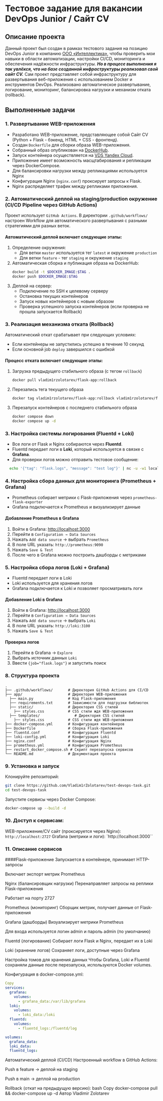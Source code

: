 # Тестовое задание для вакансии DevOps Junior / Сайт CV

## Описание проекта

Данный проект был создан в рамках тестового задания на позицию DevOps Junior в компанию [ООО «Интеллектика»](https://intellectika.ru/), чтобы проверить мои навыки в области автоматизации, настройки CI/CD, мониторинга и обеспечения надёжности инфраструктуры. ***Но в процесе выполнения я так увлёкся, что на базе созданной инфраструктуры реализовал свой сайт CV.***
Сам проект представляет собой инфраструктуру для развертывания веб-приложения с использованием Docker и инструментов DevOps. Реализовано автоматическое развертывание, логирование, мониторинг, балансировка нагрузки и механизм отката (rollback).

## Выполненные задачи

### 1. Развертывание WEB-приложения
- Разработано WEB-приложение, представляющее собой Сайт СV (Python + Flask - бэкенд, HTML + CSS - фронтенд).
- Создан `Dockerfile` для сборки образа WEB-приложения.
- Собранный образ опубликован на [DockerHub](https://hub.docker.com/repository/docker/vladim1rzolotarev/flask-app/general).
- Запуск контейнера осуществляется на [VDS Yandex Cloud](http://89.169.153.58:2727/).
- Приложение имеет возможность масщтабирования и репликации через DockerCompose.
- Для балансировки нагрузки между репликациями используется Nginx
- Конфигурация Nginx (`nginx.conf`) проксирует запросы к Flask.
- Nginx распределяет трафик между репликами приложения.

### 2. Автоматический деплой на staging/production окружение (CI/CD Pipeline через GitHub Actions)

Проект использует `GitHub Actions`. В директории `.github/workflows/` настроен Workflow для автоматического развертывания с разными стратегиями для разных веток.

#### Автоматический деплой включает следующие этапы:
1. Определение окружения:
   - Для ветки `master` используется тег `latest` и окружение `production`
   - Для ветки `feature` - тег `staging` и окружение `staging`
2. Автоматическая сборка и публикация образа на DockerHub:
   ```bash
   docker build -t $DOCKER_IMAGE:$TAG .
   docker push $DOCKER_IMAGE:$TAG
   ```
3. Деплой на сервер:
   - Подключение по SSH к целевому серверу
   - Остановка текущих контейнеров
   - Запуск новых контейнеров с новым образом
   - Проверка успешного запуска контейнеров (если проверка не прошла запускается Rollback)

### 3. Реализация механизма отката (Rollback)

Автоматический откат срабатывает при следующих условиях:
- Если контейнеры не запустились успешно в течение 10 секунд
- Если основной job `deploy` завершился с ошибкой

#### Процесс отката включает следующие этапы:
1. Загрузка предыдущего стабильного образа (с тегом `rollback`)
   ```bash
   docker pull vladim1rzolotarev/flask-app:rollback
   ```
2. Перезапись тега текущего образа
   ```bash
   docker tag vladim1rzolotarev/flask-app:rollback vladim1rzolotarev/flask-app:$TAG
   ```
3. Перезапуск контейнеров с последнего стабильного образа
   ```bash
   docker compose down
   docker compose up -d
   ```

### 3. Настройка системы логирования (Fluentd + Loki)
- Все логи от Flask и Nginx собираются через **Fluentd**.
- Fluentd передает логи в **Loki**, который используется в связке с **Grafana**.
- Для проверки логов можно отправить тестовое сообщение:
```bash
  echo '{"tag": "flask.logs", "message": "test log"}' | nc -u -w1 localhost 24224
```

### 4. Настройка сбора данных для мониторинга (Prometheus + Grafana)

- Prometheus собирает метрики с Flask-приложения через `prometheus-flask-exporter`
- Grafana подключается к Prometheus и визуализирует данные

#### Добавление Prometheus в Grafana
1. Войти в Grafana: [http://localhost:3000](http://localhost:3000)
2. Перейти в `Configuration → Data Sources`
3. Нажать `Add data source` → выбрать `Prometheus`
4. В поле URL указать: `http://prometheus:9090`
5. Нажать `Save & Test`
6. После чего в Grafana можно построить дашборды с метриками

### 5. Настройка сбора логов (Loki + Grafana)

- Fluentd передает логи в Loki
- Loki используется для хранения логов
- Grafana подключается к Loki и позволяет просматривать логи

#### Добавление Loki в Grafana
1. Войти в Grafana: [http://localhost:3000](http://localhost:3000)
2. Перейти в `Configuration → Data Sources`
3. Нажать `Add data source` → выбрать `Loki`
4. В поле URL указать: `http://loki:3100`
5. Нажать `Save & Test`

#### Проверка логов
1. Перейти в Grafana → `Explore`
2. Выбрать источник данных `Loki`
3. Ввести `{job="flask.logs"}` и запустить поиск







### 8. Структура проекта
```
.
├── .github/workflows/       # Директория GitHub Actions для CI/CD
├── app/                     # Директория WEB-приложения
  ├── main.py                # Код Flask-приложения
  ├── requirements.txt       # Зависимости для подгрузки библиотек
  ├── static/                # Директория CSS стилей
    ├── styles.css           # CSS стили ждя WEB-приложения
  ├── templates/                # Директория CSS стилей
    ├── styles.css           # CSS стили ждя WEB-приложения
├── docker-compose.yml       # Конфигурация контейнеров
├── Dockerfile               # Сборка Flask-приложения
├── fluentd.conf             # Конфигурация Fluentd
├── loki-config.yml          # Конфигурация Loki
├── nginx.conf               # Конфигурация Nginx
├── prometheus.yml           # Конфигурация Prometheus
├── restart_docker_compose.sh # Скрипт перезапуска сервисов
└── README.md                # Документация проекта
```

### 9. Установка и запуск
Клонируйте репозиторий:
```bash
git clone https://github.com/Vladim1rZolotarev/test-devops-task.git
cd test-devops-task
```
Запустите сервисы через Docker Compose:
```bash
docker-compose up --build -d
```

### 10. Доступ к сервисам:
WEB-приложение/CV сайт (проксируется через Nginx): `http://localhost:2727`
Grafana (метрики и логи): `http://localhost:3000``

### 11. Описание сервисов
####Flask-приложение
Запускается в контейнере, принимает HTTP-запросы

Включает экспорт метрик Prometheus

Nginx (балансировщик нагрузки)
Перенаправляет запросы на реплики Flask-приложения

Работает на порту 2727

Prometheus (мониторинг)
Сборщик метрик, получает данные от Flask-приложения

Grafana (дашборды)
Визуализирует метрики Prometheus

Для входа используется логин admin и пароль admin (по умолчанию)

Fluentd (логирование)
Собирает логи Flask и Nginx, передает их в Loki

Loki (хранение логов)
Сохраняет логи, доступные через Grafana

Настройка томов для хранения данных
Чтобы Grafana, Loki и Fluentd сохраняли данные после перезапуска, используются Docker volumes.

Конфигурация в docker-compose.yml:

```yaml
Copy
services:
  grafana:
    volumes:
      - grafana_data:/var/lib/grafana
  loki:
    volumes:
      - loki_data:/loki
  fluentd:
    volumes:
      - fluentd_logs:/fluentd/log

volumes:
  grafana_data:
  loki_data:
  fluentd_logs:
```
Автоматический деплой (CI/CD)
Настроенный workflow в GitHub Actions:

Push в feature → деплой на staging

Push в main → деплой на production

Rollback (откат на предыдущую версию):
bash
Copy
docker-compose pull && docker-compose up -d
Автор
Vladimir Zolotarev
